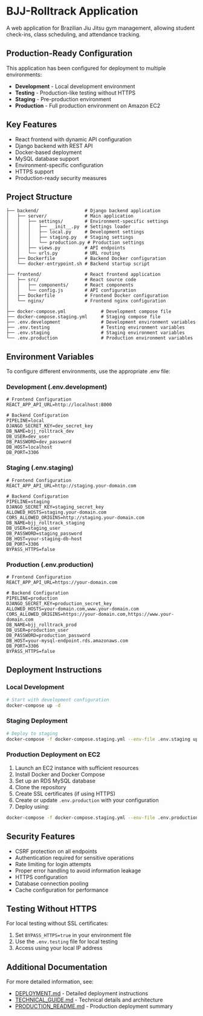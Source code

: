 # BJJ-Rolltrack Application

A web application for Brazilian Jiu Jitsu gym management, allowing student check-ins, class scheduling, and attendance tracking.

## Production-Ready Configuration

This application has been configured for deployment to multiple environments:

- **Development** - Local development environment
- **Testing** - Production-like testing without HTTPS
- **Staging** - Pre-production environment
- **Production** - Full production environment on Amazon EC2

## Key Features

- React frontend with dynamic API configuration
- Django backend with REST API
- Docker-based deployment
- MySQL database support
- Environment-specific configuration
- HTTPS support
- Production-ready security measures

## Project Structure

```
├── backend/                 # Django backend application
│   ├── server/              # Main application
│   │   ├── settings/        # Environment-specific settings
│   │   │   ├── __init__.py  # Settings loader
│   │   │   ├── local.py     # Development settings
│   │   │   ├── staging.py   # Staging settings
│   │   │   └── production.py # Production settings
│   │   ├── views.py         # API endpoints
│   │   └── urls.py          # URL routing
│   ├── Dockerfile           # Backend Docker configuration
│   └── docker-entrypoint.sh # Backend startup script
│
├── frontend/                # React frontend application
│   ├── src/                 # React source code
│   │   ├── components/      # React components
│   │   └── config.js        # API configuration
│   ├── Dockerfile           # Frontend Docker configuration
│   └── nginx/               # Frontend nginx configuration
│
├── docker-compose.yml             # Development compose file
├── docker-compose.staging.yml     # Staging compose file
├── .env.development               # Development environment variables
├── .env.testing                   # Testing environment variables
├── .env.staging                   # Staging environment variables
└── .env.production                # Production environment variables
```

## Environment Variables

To configure different environments, use the appropriate .env file:

### Development (.env.development)

```
# Frontend Configuration
REACT_APP_API_URL=http://localhost:8000

# Backend Configuration
PIPELINE=local
DJANGO_SECRET_KEY=dev_secret_key
DB_NAME=bjj_rolltrack_dev
DB_USER=dev_user
DB_PASSWORD=dev_password
DB_HOST=localhost
DB_PORT=3306
```

### Staging (.env.staging)

```
# Frontend Configuration
REACT_APP_API_URL=http://staging.your-domain.com

# Backend Configuration
PIPELINE=staging
DJANGO_SECRET_KEY=staging_secret_key
ALLOWED_HOSTS=staging.your-domain.com
CORS_ALLOWED_ORIGINS=http://staging.your-domain.com
DB_NAME=bjj_rolltrack_staging
DB_USER=staging_user
DB_PASSWORD=staging_password
DB_HOST=your-staging-db-host
DB_PORT=3306
BYPASS_HTTPS=false
```

### Production (.env.production)

```
# Frontend Configuration
REACT_APP_API_URL=https://your-domain.com

# Backend Configuration
PIPELINE=production
DJANGO_SECRET_KEY=production_secret_key
ALLOWED_HOSTS=your-domain.com,www.your-domain.com
CORS_ALLOWED_ORIGINS=https://your-domain.com,https://www.your-domain.com
DB_NAME=bjj_rolltrack_prod
DB_USER=production_user
DB_PASSWORD=production_password
DB_HOST=your-mysql-endpoint.rds.amazonaws.com
DB_PORT=3306
BYPASS_HTTPS=false
```

## Deployment Instructions

### Local Development

```bash
# Start with development configuration
docker-compose up -d
```

### Staging Deployment

```bash
# Deploy to staging
docker-compose -f docker-compose.staging.yml --env-file .env.staging up -d
```

### Production Deployment on EC2

1. Launch an EC2 instance with sufficient resources
2. Install Docker and Docker Compose
3. Set up an RDS MySQL database
4. Clone the repository
5. Create SSL certificates (if using HTTPS)
6. Create or update `.env.production` with your configuration
7. Deploy using:

```bash
docker-compose -f docker-compose.staging.yml --env-file .env.production up -d
```

## Security Features

- CSRF protection on all endpoints
- Authentication required for sensitive operations
- Rate limiting for login attempts
- Proper error handling to avoid information leakage
- HTTPS configuration
- Database connection pooling
- Cache configuration for performance

## Testing Without HTTPS

For local testing without SSL certificates:

1. Set `BYPASS_HTTPS=true` in your environment file
2. Use the `.env.testing` file for local testing
3. Access using your local IP address

## Additional Documentation

For more detailed information, see:

- [DEPLOYMENT.md](DEPLOYMENT.md) - Detailed deployment instructions
- [TECHNICAL_GUIDE.md](TECHNICAL_GUIDE.md) - Technical details and architecture
- [PRODUCTION_README.md](PRODUCTION_README.md) - Production deployment summary